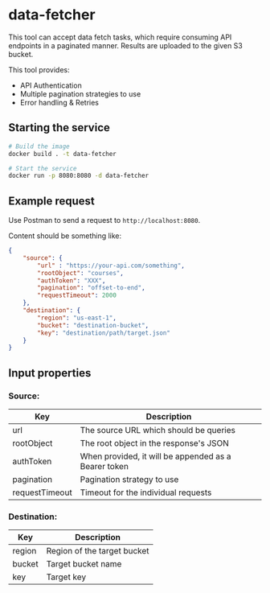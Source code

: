# data-fetcher

This tool can accept data fetch tasks, which require consuming API endpoints in a paginated
manner. Results are uploaded to the given S3 bucket.

This tool provides:

* API Authentication
* Multiple pagination strategies to use
* Error handling & Retries

## Starting the service

```bash
# Build the image
docker build . -t data-fetcher

# Start the service
docker run -p 8080:8080 -d data-fetcher
```

## Example request

Use Postman to send a request to `http://localhost:8080`.

Content should be something like:

```json
{
    "source": {
        "url" : "https://your-api.com/something",
        "rootObject": "courses",
        "authToken": "XXX",
        "pagination": "offset-to-end",
        "requestTimeout": 2000
    },
    "destination": {
        "region": "us-east-1",
        "bucket": "destination-bucket",
        "key": "destination/path/target.json"
    }
}
```
## Input properties

### Source:

| Key | Description |
| --- | --- |
| url | The source URL which should be queries |
| rootObject | The root object in the response's JSON |
| authToken | When provided, it will be appended as a Bearer token |
| pagination | Pagination strategy to use |
| requestTimeout | Timeout for the individual requests |

### Destination:

| Key | Description |
| --- | --- |
| region | Region of the target bucket |
| bucket | Target bucket name |
| key | Target key |
